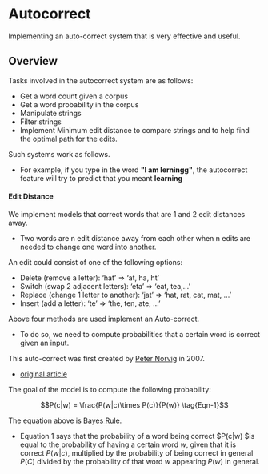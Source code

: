 #  Autocorrect

Implementing an auto-correct system that is very effective and useful.

<a name='0'></a>

##  Overview
Tasks involved in the autocorrect system are as follows: 

- Get a word count given a corpus
- Get a word probability in the corpus 
- Manipulate strings 
- Filter strings 
- Implement Minimum edit distance to compare strings and to help find the optimal path for the edits. 

Such systems work as follows. 
- For example, if you type in the word **"I am lerningg"**, the autocorrect feature will try to predict that you meant **learning**


####  Edit Distance

We implement models that correct words that are 1 and 2 edit distances away. 
- Two words are n edit distance away from each other when  n edits are needed to change one word into another. 

An edit could consist of one of the following options: 

- Delete (remove a letter): ‘hat’ => ‘at, ha, ht’
- Switch (swap 2 adjacent letters): ‘eta’ => ‘eat, tea,...’
- Replace (change 1 letter to another): ‘jat’ => ‘hat, rat, cat, mat, ...’
- Insert (add a letter): ‘te’ => ‘the, ten, ate, ...’

Above four methods are used implement an Auto-correct. 
- To do so, we need to compute probabilities that a certain word is correct given an input. 

This auto-correct  was first created by [Peter Norvig](https://en.wikipedia.org/wiki/Peter_Norvig) in 2007. 
- [original article](https://norvig.com/spell-correct.html) 

The goal of the model is to compute the following probability:

$$P(c|w) = \frac{P(w|c)\times P(c)}{P(w)} \tag{Eqn-1}$$

The equation above is [Bayes Rule](https://en.wikipedia.org/wiki/Bayes%27_theorem). 
- Equation 1 says that the probability of a word being correct $P(c|w) $is equal to the probability of having a certain word $w$, given that it is correct $P(w|c)$, multiplied by the probability of being correct in general $P(C)$ divided by the probability of that word $w$ appearing $P(w)$ in general.

